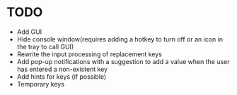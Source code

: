 # TODO

* Add GUI
* Hide console window(requires adding a hotkey to turn off or an icon in the tray to call GUI)
* Rewrite the input processing of replacement keys
* Add pop-up notifications with a suggestion to add a value when the user has entered a non-existent key
* Add hints for keys (if possible)
* Temporary keys
